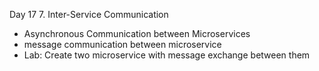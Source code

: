 Day 17 7. Inter-Service Communication
- Asynchronous Communication between Microservices
- message communication between microservice
- Lab: Create two microservice with message exchange between them
